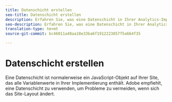 ```yaml
---
title: Datenschicht erstellen
seo-title: Datenschicht erstellen
description: Erfahren Sie, was eine Datenschicht in Ihrer Analytics-Implementierung ist und wie sie zur Zuordnung von Variablen in Adobe Analytics verwendet werden kann.
seo-description: Erfahren Sie, was eine Datenschicht in Ihrer Analytics-Implementierung ist und wie sie zur Zuordnung von Variablen in Adobe Analytics verwendet werden kann.
translation-type: tm+mt
source-git-commit: bc46011a48aa18e33ba6f1912223857f5a664f35

---
```



# Datenschicht erstellen

Eine Datenschicht ist normalerweise ein JavaScript-Objekt auf Ihrer Site, das alle Variablenwerte in Ihrer Implementierung enthält. Adobe empfiehlt, eine Datenschicht zu verwenden, um Probleme zu vermeiden, wenn sich das Site-Layout ändert.
